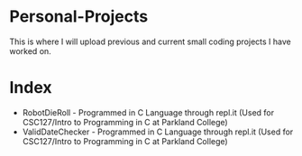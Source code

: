 # Personal-Projects
This is where I will upload previous and current small coding projects I have worked on.

# Index
- RobotDieRoll - Programmed in C Language through repl.it (Used for CSC127/Intro to Programming in C at Parkland College)
- ValidDateChecker - Programmed in C Language through repl.it (Used for CSC127/Intro to Programming in C at Parkland College)
